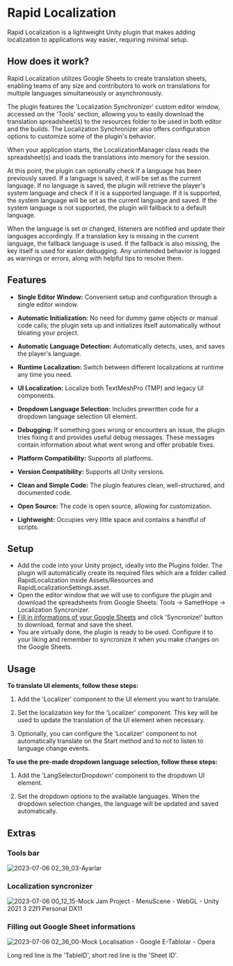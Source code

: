 
# Rapid Localization

Rapid Localization is a lightweight Unity plugin that makes adding localization to applications way easier, requiring minimal setup.


## How does it work?

Rapid Localization utilizes Google Sheets to create translation sheets, enabling teams of any size and contributors to work on translations for multiple languages simultaneously or asynchronously.

The plugin features the 'Localization Synchronizer' custom editor window, accessed on the 'Tools' section, allowing you to easily download the translation spreadsheet(s) to the resources folder to be used in both editor and the builds. The Localization Synchronizer also offers configuration options to customize some of the plugin's behavior.

When your application starts, the LocalizationManager class reads the spreadsheet(s) and loads the translations into memory for the session.

At this point, the plugin can optionally check if a language has been previously saved. If a language is saved, it will be set as the current language. If no language is saved, the plugin will retrieve the player's system language and check if it is a supported language. If it is supported, the system language will be set as the current language and saved. If the system language is not supported, the plugin will fallback to a default language.

When the language is set or changed, listeners are notified and update their languages accordingly. If a translation key is missing in the current language, the fallback language is used. If the fallback is also missing, the key itself is used for easier debugging. Any unintended behavior is logged as warnings or errors, along with helpful tips to resolve them.


## Features

- **Single Editor Window:** Convenient setup and configuration through a single editor window.
  
- **Automatic Initialization:** No need for dummy game objects or manual code calls; the plugin sets up and initializes itself automatically without bloating your project.
  
- **Automatic Language Detection:** Automatically detects, uses, and saves the player's language.
  
- **Runtime Localization:** Switch between different localizations at runtime any time you need.
  
- **UI Localization:** Localize both TextMeshPro (TMP) and legacy UI components.
  
- **Dropdown Language Selection:** Includes prewritten code for a dropdown language selection UI element.
  
- **Debugging:** If something goes wrong or encounters an issue, the plugin tries fixing it and provides useful debug messages. These messages contain information about what went wrong and offer probable fixes.
  
- **Platform Compatibility:** Supports all platforms.
  
- **Version Compatibility:** Supports all Unity versions.
  
- **Clean and Simple Code:** The plugin features clean, well-structured, and documented code.
  
- **Open Source:** The code is open source, allowing for customization.
  
- **Lightweight:** Occupies very little space and contains a handful of scripts.


## Setup

- Add the code into your Unity project, ideally into the Plugins folder. The plugin will automatically create its required files which are a folder called RapidLocalization inside Assets/Resources and RapidLocalizationSettings.asset.
- Open the editor window that we will use to configure the plugin and download the spreadsheets from Google Sheets: Tools -> SametHope -> Localization Syncronizer.
- [Fill in informations of your Google Sheets](www.google.com) and click 'Syncronize!' button to download, format and save the sheet.
- You are virtually done, the plugin is ready to be used. Configure it to your liking and remember to syncronize it when you make changes on the Google Sheets.


## Usage

**To translate UI elements, follow these steps:**

1. Add the 'Localizer' component to the UI element you want to translate.

2. Set the localization key for the 'Localizer' component. This key will be used to update the translation of the UI element when necessary.

3. Optionally, you can configure the 'Localizer' component to not automatically translate on the Start method and to not to listen to language change events.

**To use the pre-made dropdown language selection, follow these steps:**
<br />
1. Add the 'LangSelectorDropdown' component to the dropdown UI element.

2. Set the dropdown options to the available languages.
When the dropdown selection changes, the language will be updated and saved automatically.


## Extras

### Tools bar
![2023-07-06 02_39_03-Ayarlar](https://github.com/SametHope/Rapid-Localization/assets/85421686/2abfc679-6b50-4bf9-a3cf-dffc4068b7cd)

### Localization syncronizer
![2023-07-06 00_12_15-Mock Jam Project - MenuScene - WebGL - Unity 2021 3 22f1 Personal _DX11_](https://github.com/SametHope/Rapid-Localization/assets/85421686/b50a2261-0426-44a5-b03f-98c933a4a6d7)

### Filling out Google Sheet informations
![2023-07-06 02_36_00-Mock Localisation - Google E-Tablolar - Opera](https://github.com/SametHope/Rapid-Localization/assets/85421686/1affad3b-ffbe-4e98-b9b6-26690a4ebd84)

Long red line is the 'TableID', short red line is the 'Sheet ID'.


